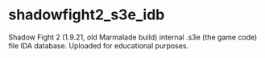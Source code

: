 # shadowfight2_s3e_idb
Shadow Fight 2 (1.9.21, old Marmalade build) internal .s3e (the game code) file IDA database. Uploaded for educational purposes.
